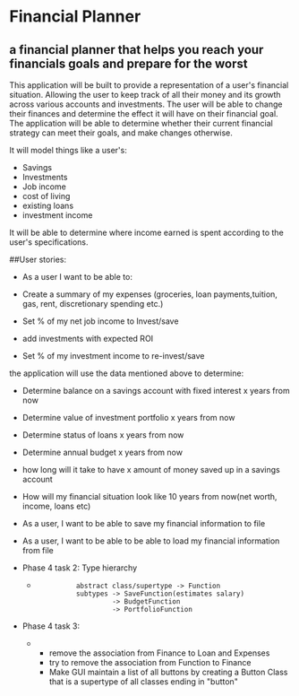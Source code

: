 # Financial Planner

## a financial planner that helps you reach your financials goals and prepare for the worst

This application will be built to provide a representation of a user's financial situation. Allowing the user to 
keep track of all their money and its growth across various accounts and investments.
The user will be able to change their finances and determine the effect it will have on their financial goal. The 
application will be able to determine whether their current financial strategy can meet their goals, and make changes 
otherwise.

It will model things like a user's:

- Savings
- Investments
- Job income
- cost of living
- existing loans
- investment income


It will be able to determine where income earned is spent according to the user's specifications.
 
##User stories:

- As a user I want to be able to:

- Create a summary of my  expenses (groceries, loan payments,tuition, gas, rent, discretionary spending etc.)
- Set % of my net job income to Invest/save
- add investments with expected ROI
- Set % of my investment income to re-invest/save

the application will use the data mentioned above to determine:


- Determine balance on a savings account with fixed interest x years from now
- Determine value of investment portfolio x years from now
- Determine status of loans x years from now
- Determine annual budget x years from now
- how long will it take to have x amount of money saved up in a savings account
- How will my financial situation look like 10 years from now(net worth, income, loans etc)

- As a user, I want to be able to save my financial information to file
- As a user, I want to be able to be able to load my financial information from file




- Phase 4 task 2:  Type hierarchy
    -               abstract class/supertype -> Function
                    subtypes -> SaveFunction(estimates salary)
                             -> BudgetFunction
                             -> PortfolioFunction
                             
- Phase 4 task 3:  
   -   - remove the association from Finance to Loan and Expenses
       - try to remove the association from Function to Finance
       - Make GUI maintain a list of all buttons by creating a Button Class
         that is a supertype of all classes ending in "button"
